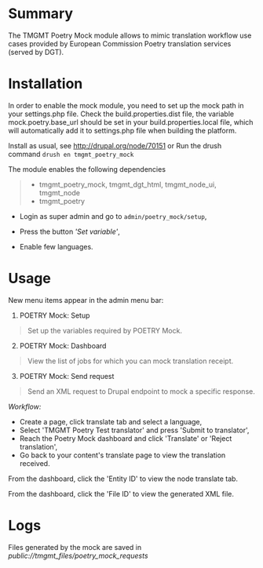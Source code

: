 Summary
=======

The TMGMT Poetry Mock module allows to mimic translation workflow
use cases provided by European Commission Poetry translation services
(served by DGT).

# Installation

In order to enable the mock module, you need to set up the mock path in your
settings.php file.
Check the build.properties.dist file, the variable mock.poetry.base_url should
be set in your build.properties.local file, which will  automatically add it
to settings.php file when building the platform.


Install as usual, see http://drupal.org/node/70151 or Run the drush command
  ```drush en tmgmt_poetry_mock```

  The module enables the following dependencies

  > - tmgmt_poetry_mock, tmgmt_dgt_html, tmgmt_node_ui, tmgmt_node
  > - tmgmt_poetry

 * Login as super admin and go to ```admin/poetry_mock/setup```,

 * Press the button *'Set variable'*,

 * Enable few languages.


# Usage

New menu items appear in the admin menu bar:

1. POETRY Mock: Setup
> Set up the variables required by POETRY Mock.

2. POETRY Mock: Dashboard
> View the list of jobs for which you can mock translation receipt.

3. POETRY Mock: Send request
> Send an XML request to Drupal endpoint to mock a specific response.

*Workflow:*

* Create a page, click translate tab and select a language,
* Select 'TMGMT Poetry Test translator' and press 'Submit to translator',
* Reach the Poetry Mock dashboard and click 'Translate' or 'Reject translation',
* Go back to your content's translate page to view the translation received.

From the dashboard, click the 'Entity ID' to view the node translate tab.

From the dashboard, click the 'File ID' to view the generated XML file.

# Logs

Files generated by the mock are saved in
_public://tmgmt_files/poetry_mock_requests_
